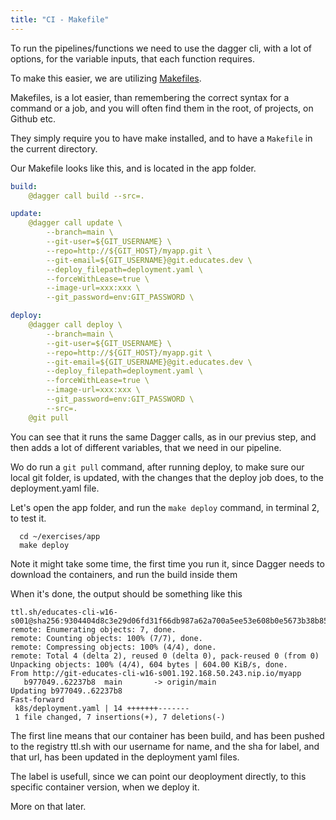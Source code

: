 ```yaml
---
title: "CI - Makefile"
---
```


To run the pipelines/functions we need to use the dagger cli, with a lot of options, for the variable inputs, that each function requires.

To make this easier, we are utilizing [Makefiles](https://www.gnu.org/software/make/).

Makefiles, is a lot easier, than remembering the correct syntax for a command or a job, and you will often find them in the root, of projects, on Github etc. 

They simply require you to have make installed, and to have a `Makefile` in the current directory.

Our Makefile looks like this, and is located in the app folder.

```yaml
build:
	@dagger call build --src=.

update:
	@dagger call update \
		--branch=main \
		--git-user=${GIT_USERNAME} \
		--repo=http://${GIT_HOST}/myapp.git \
		--git-email=${GIT_USERNAME}@git.educates.dev \
		--deploy_filepath=deployment.yaml \
		--forceWithLease=true \
		--image-url=xxx:xxx \
		--git_password=env:GIT_PASSWORD \

deploy:
	@dagger call deploy \
		--branch=main \
		--git-user=${GIT_USERNAME} \
		--repo=http://${GIT_HOST}/myapp.git \
		--git-email=${GIT_USERNAME}@git.educates.dev \
		--deploy_filepath=deployment.yaml \
		--forceWithLease=true \
		--image-url=xxx:xxx \
		--git_password=env:GIT_PASSWORD \
		--src=.
	@git pull
```
You can see that it runs the same Dagger calls, as in our previus step, and then adds a lot of different variables, that we need in our pipeline. 

Wo do run a `git pull` command, after running deploy, to make sure our local git folder, is updated, with the changes that the deploy job does, to the deployment.yaml file.

Let's open the app folder, and run the `make deploy` command, in terminal 2, to test it.

```execute-2
  cd ~/exercises/app
  make deploy
```
Note it might take some time, the first time you run it, since Dagger needs to download the containers, and run the build inside them

When it's done, the output should be something like this

```
ttl.sh/educates-cli-w16-s001@sha256:9304404d8c3e29d06fd31f66db987a62a700a5ee53e608b0e5673b38b85e6ef3
remote: Enumerating objects: 7, done.
remote: Counting objects: 100% (7/7), done.
remote: Compressing objects: 100% (4/4), done.
remote: Total 4 (delta 2), reused 0 (delta 0), pack-reused 0 (from 0)
Unpacking objects: 100% (4/4), 604 bytes | 604.00 KiB/s, done.
From http://git-educates-cli-w16-s001.192.168.50.243.nip.io/myapp
   b977049..62237b8  main       -> origin/main
Updating b977049..62237b8
Fast-forward
 k8s/deployment.yaml | 14 +++++++-------
 1 file changed, 7 insertions(+), 7 deletions(-)
```

The first line means that our container has been build, and has been pushed to the registry ttl.sh with our username for name, and the sha for label, and that url, has been updated in the deployment yaml files.

The label is usefull, since we can point our deoployment directly, to this specific container version, when we deploy it.

More on that later.
